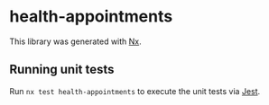 # health-appointments

This library was generated with [Nx](https://nx.dev).

## Running unit tests

Run `nx test health-appointments` to execute the unit tests via [Jest](https://jestjs.io).
